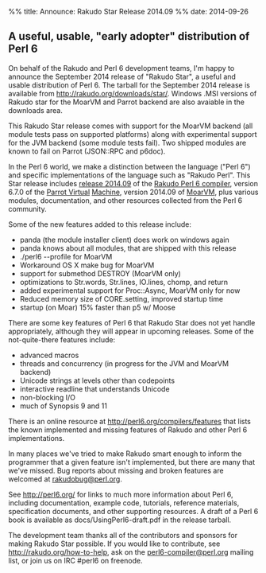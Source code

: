 %% title: Announce: Rakudo Star Release 2014.09
%% date: 2014-09-26

<h2>A useful, usable, "early adopter" distribution of Perl 6</h2>
On behalf of the Rakudo and Perl 6 development teams, I'm happy to
announce the September 2014 release of "Rakudo Star", a useful and usable
distribution of Perl 6. The tarball for the September 2014 release is
available from <a title="http://rakudo.org/downloads/star/" href="http://rakudo.org/downloads/star/">http://rakudo.org/downloads/star/</a>.
Windows .MSI versions of Rakudo star for the MoarVM and Parrot backend
are also avaiable in the downloads area.

This Rakudo Star release comes with support for the MoarVM
backend (all module tests pass on supported platforms) along with
experimental support for the JVM backend (some module tests fail).
Two shipped modules are known to fail on Parrot (JSON::RPC and p6doc).

In the Perl 6 world, we make a distinction between the language
("Perl 6") and specific implementations of the language such as
"Rakudo Perl". This Star release includes <a title=" https://github.com/rakudo/rakudo/blob/master/docs/announce/2014.09.md" href=" https://github.com/rakudo/rakudo/blob/master/docs/announce/2014.09.md">release 2014.09</a> of the
<a title="http://github.com/rakudo/rakudo" href="http://github.com/rakudo/rakudo">Rakudo Perl 6 compiler</a>, version 6.7.0 of the <a title="http://parrot.org" href="http://parrot.org">Parrot Virtual</a>
<a title="http://parrot.org" href="http://parrot.org"> Machine</a>, version 2014.09 of <a title="http://moarvm.org/" href="http://moarvm.org/">MoarVM</a>, plus various modules,
documentation, and other resources collected from the Perl 6
community.

Some of the new features added to this release include:
<ul>
    <li>panda (the module installer client) does work on windows again</li>
    <li>panda knows about all modules, that are shipped with this release</li>
    <li>./perl6 --profile for MoarVM</li>
    <li>Workaround OS X make bug for MoarVM</li>
    <li>support for submethod DESTROY (MoarVM only)</li>
    <li>optimizations to Str.words, Str.lines, IO.lines, chomp, and return</li>
    <li>added experimental support for Proc::Async, MoarVM only for now</li>
    <li>Reduced memory size of CORE.setting, improved startup time</li>
    <li>startup (on Moar) 15% faster than p5 w/ Moose</li>
</ul>
There are some key features of Perl 6 that Rakudo Star does not yet
handle appropriately, although they will appear in upcoming releases.
Some of the not-quite-there features include:
<ul>
    <li>advanced macros</li>
    <li>threads and concurrency (in progress for the JVM and MoarVM backend)</li>
    <li>Unicode strings at levels other than codepoints</li>
    <li>interactive readline that understands Unicode</li>
    <li>non-blocking I/O</li>
    <li>much of Synopsis 9 and 11</li>
</ul>
There is an online resource at <a title="http://perl6.org/compilers/features" href="http://perl6.org/compilers/features">http://perl6.org/compilers/features</a>
that lists the known implemented and missing features of Rakudo and
other Perl 6 implementations.

In many places we've tried to make Rakudo smart enough to inform the
programmer that a given feature isn't implemented, but there are many
that we've missed. Bug reports about missing and broken features are
welcomed at <a title="mailto:rakudobug@perl.org" href="mailto:rakudobug@perl.org">rakudobug@perl.org</a>.

See <a title="http://perl6.org/" href="http://perl6.org/">http://perl6.org/</a> for links to much more information about
Perl 6, including documentation, example code, tutorials, reference
materials, specification documents, and other supporting resources. A
draft of a Perl 6 book is available as docs/UsingPerl6-draft.pdf in
the release tarball.

The development team thanks all of the contributors and sponsors for
making Rakudo Star possible. If you would like to contribute, see
<a title="http://rakudo.org/how-to-help" href="http://rakudo.org/how-to-help">http://rakudo.org/how-to-help</a>, ask on the <a title="mailto:perl6-compiler@perl.org" href="mailto:perl6-compiler@perl.org">perl6-compiler@perl.org</a>
mailing list, or join us on IRC #perl6 on freenode.
